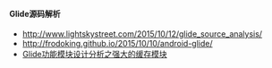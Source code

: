 #### Glide源码解析

- http://www.lightskystreet.com/2015/10/12/glide_source_analysis/
- http://frodoking.github.io/2015/10/10/android-glide/
- [Glide功能模块设计分析之强大的缓存模块](http://ethanhua.cn/archives/243)
